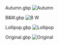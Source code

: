 Autumn.gbp
![Autumn](https://user-images.githubusercontent.com/12631557/157558191-356e3833-1f16-46dd-9364-c449b900b014.png)

B&W.gbp
![B W](https://user-images.githubusercontent.com/12631557/157558209-f673ab9a-fae6-4b21-9600-d6b666e346b2.png)

Lollipop.gbp
![Lollipop](https://user-images.githubusercontent.com/12631557/157558212-f22c3c1e-4faa-4329-b4ea-59485a41b540.png)

Original.gbp
![Original](https://user-images.githubusercontent.com/12631557/157558215-544b9ca9-648a-4c8f-9a9c-0217903b530b.png)
